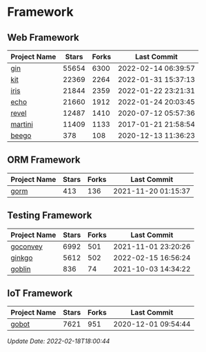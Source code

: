 # Framework

## Web Framework
| Project Name | Stars | Forks | Last Commit |
| ------------ | ----- | ----- | ----------- |
| [gin](https://github.com/gin-gonic/gin) | 55654 | 6300 | 2022-02-14 06:39:57 |
| [kit](https://github.com/go-kit/kit) | 22369 | 2264 | 2022-01-31 15:37:13 |
| [iris](https://github.com/kataras/iris) | 21844 | 2359 | 2022-01-22 23:21:31 |
| [echo](https://github.com/labstack/echo) | 21660 | 1912 | 2022-01-24 20:03:45 |
| [revel](https://github.com/revel/revel) | 12487 | 1410 | 2020-07-12 05:57:36 |
| [martini](https://github.com/go-martini/martini) | 11409 | 1133 | 2017-01-21 21:58:54 |
| [beego](https://github.com/astaxie/beego) | 378 | 108 | 2020-12-13 11:36:23 |

## ORM Framework
| Project Name | Stars | Forks | Last Commit |
| ------------ | ----- | ----- | ----------- |
| [gorm](https://github.com/jinzhu/gorm) | 413 | 136 | 2021-11-20 01:15:37 |

## Testing Framework
| Project Name | Stars | Forks | Last Commit |
| ------------ | ----- | ----- | ----------- |
| [goconvey](https://github.com/smartystreets/goconvey) | 6992 | 501 | 2021-11-01 23:20:26 |
| [ginkgo](https://github.com/onsi/ginkgo) | 5612 | 502 | 2022-02-15 16:56:24 |
| [goblin](https://github.com/franela/goblin) | 836 | 74 | 2021-10-03 14:34:22 |

## IoT Framework
| Project Name | Stars | Forks | Last Commit |
| ------------ | ----- | ----- | ----------- |
| [gobot](https://github.com/hybridgroup/gobot) | 7621 | 951 | 2020-12-01 09:54:44 |

*Update Date: 2022-02-18T18:00:44*
